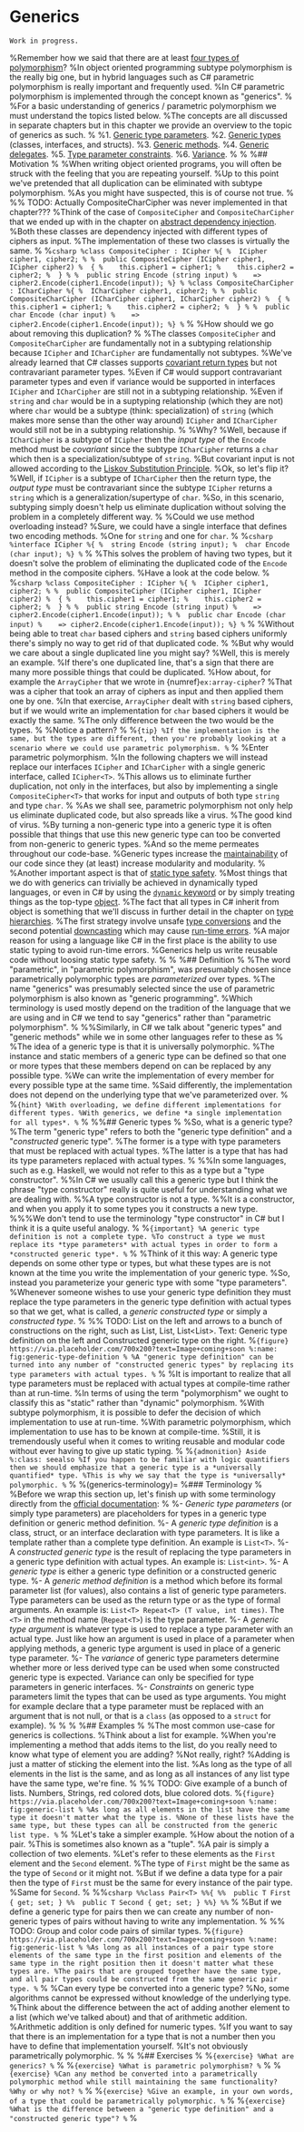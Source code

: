 # Generics

```{warning}
Work in progress.
```

%Remember how we said that there are at least [four types of polymorphism](subtype-polymorphism)?
%In object oriented programming subtype polymorphism is the really big one, but in hybrid languages such as C# parametric polymorphism is really important and frequently used.
%In C# parametric polymorphism is implemented through the concept known as "generics".
%
%For a basic understanding of generics / parametric polymorphism we must understand the topics listed below.
%The concepts are all discussed in separate chapters but in this chapter we provide an overview to the topic of generics as such.
%
%1. [Generic type parameters](generic-type-parameters).
%2. [Generic types](generic-types) (classes, interfaces, and structs).
%3. [Generic methods](generic-methods).
%4. [Generic delegates](delegates).
%5. [Type parameter constraints](type-parameter-constraints).
%6. [Variance](variance).
%
%
%## Motivation
%
%When writing object oriented programs, you will often be struck with the feeling that you are repeating yourself.
%Up to this point we've pretended that all duplication can be eliminated with subtype polymorphism.
%As you might have suspected, this is of course not true.
%
%% TODO: Actually CompositeCharCipher was never implemented in that chapter???
%Think of the case of `CompositeCipher` and `CompositeCharCipher` that we ended up with in the chapter on [abstract dependency injection](abstract-dependency-injection).
%Both these classes are dependency injected with different types of ciphers as input.
%The implementation of these two classes is virtually the same.
%
%```csharp
%class CompositeCipher : ICipher
%{
%  ICipher cipher1, cipher2;
%
%  public CompositeCipher (ICipher cipher1, ICipher cipher2)
%  {
%    this.cipher1 = cipher1;
%    this.cipher2 = cipher2;
%  }
%
%  public string Encode (string input)
%    => cipher2.Encode(cipher1.Encode(input));
%}
%
%class CompositeCharCipher : ICharCipher
%{
%  ICharCipher cipher1, cipher2;
%
%  public CompositeCharCipher (ICharCipher cipher1, ICharCipher cipher2)
%  {
%    this.cipher1 = cipher1;
%    this.cipher2 = cipher2;
%  }
%
%  public char Encode (char input)
%    => cipher2.Encode(cipher1.Encode(input));
%}
%```
%
%How should we go about removing this duplication?
%
%The classes `CompositeCipher` and `CompositeCharCipher` are fundamentally not in a subtyping relationship because `ICipher` and `ICharCipher` are fundamentally not subtypes.
%We've already learned that C# classes supports [covariant return types](variance) but not contravariant parameter types.
%Even if C# would support contravariant parameter types and even if variance would be supported in interfaces `ICipher` and `ICharCipher` are still not in a subtyping relationship.
%Even if `string` and `char` would be in a suptyping relationship (which they are not) where `char` would be a subtype (think: specialization) of `string` (which makes more sense than the other way around) `ICipher` and `ICharCipher` would still not be in a subtyping relationship.
%
%Why?
%Well, because if `ICharCipher` is a subtype of `ICipher` then the *input type* of the `Encode` method must be *covariant* since the subtype `ICharCipher` returns a `char` which then is a specialization/subtype of `string`.
%But covariant input is not allowed according to the [Liskov Substitution Principle](liskov-substitution-principle).
%Ok, so let's flip it?
%Well, if `ICipher` is a subtype of `ICharCipher` then the return type, the *output type* must be contravariant since the subtype `ICipher` returns a `string` which is a generalization/supertype of `char`.
%So, in this scenario, subtyping simply doesn't help us eliminate duplication without solving the problem in a completely different way.
%
%Could we use method overloading instead?
%Sure, we could have a single interface that defines two encoding methods.
%One for `string` and one for `char`.
%
%```csharp
%interface ICipher
%{
%  string Encode (string input);
%  char Encode (char input);
%}
%```
%
%This solves the problem of having two types, but it doesn't solve the problem of eliminating the duplicated code of the `Encode` method in the composite ciphers.
%Have a look at the code below.
%
%```csharp
%class CompositeCipher : ICipher
%{
%  ICipher cipher1, cipher2;
%
%  public CompositeCipher (ICipher cipher1, ICipher cipher2)
%  {
%    this.cipher1 = cipher1;
%    this.cipher2 = cipher2;
%  }
%
%  public string Encode (string input)
%    => cipher2.Encode(cipher1.Encode(input));
%
%  public char Encode (char input)
%    => cipher2.Encode(cipher1.Encode(input));
%}
%```
%
%Without being able to treat `char` based ciphers and `string` based ciphers uniformly there's simply no way to get rid of that duplicated code.
%
%But why would we care about a single duplicated line you might say?
%Well, this is merely an example.
%If there's one duplicated line, that's a sign that there are many more possible things that could be duplicated.
%How about, for example the `ArrayCipher` that we wrote in {numref}`ex:array-cipher`?
%That was a cipher that took an array of ciphers as input and then applied them one by one.
%In that exercise, `ArrayCipher` dealt with `string` based ciphers, but if we would write an implementation for `char` based ciphers it would be exactly the same.
%The only difference between the two would be the types.
%
%Notice a pattern?
%
%```{tip}
%If the implementation is the same, but the types are different, then you're probably looking at a scenario where we could use parametric polymorphism.
%```
%
%Enter parametric polymorphism.
%In the following chapters we will instead replace our interfaces `ICipher` and `ICharCipher` with a single generic interface, called `ICipher<T>`.
%This allows us to eliminate further duplication, not only in the interfaces, but also by implementing a single `CompositeCipher<T>` that works for input and outputs of both type `string` and type `char`.
%
%As we shall see, parametric polymorphism not only help us eliminate duplicated code, but also spreads like a virus.
%The good kind of virus.
%By turning a non-generic type into a generic type it is often possible that things that use this new generic type can too be converted from non-generic to generic types.
%And so the meme permeates throughout our code-base.
%Generic types increase the [maintainability](maintainability) of our code since they (at least) increase modularity and modularity.
%
%Another important aspect is that of [static type safety](type-checking).
%Most things that we do with generics can trivially be achieved in dynamically typed languages, or even in C# by using the [`dynamic` keyword](type-systems) or by simply treating things as the top-type [object](inheritance).
%The fact that all types in C# inherit from object is something that we'll discuss in further detail in the chapter on [type hierarchies](type-hierarchies).
%The first strategy involve unsafe [type conversions](object-type-conversions) and the second potential [downcasting](object-type-conversions) which may cause [run-time errors](errors).
%A major reason for using a language like C# in the first place is the ability to use static typing to avoid run-time errors.
%Generics help us write reusable code without loosing static type safety.
%
%
%## Definition
%
%The word "parametric", in "parametric polymorphism", was presumably chosen since parametrically polymorphic types are *parameterized* over types.
%The name "generics" was presumably selected since the use of parametric polymorphism is also known as "generic programming".
%Which terminology is used mostly depend on the tradition of the language that we are using and in C# we tend to say "generics" rather than "parametric polymorphism".
%
%%Similarly, in C# we talk about "generic types" and "generic methods" while we in some other languages refer to these as
%
%The idea of a generic type is that it is universally polymorphic.
%The instance and static members of a generic type can be defined so that one or more types that these members depend on can be replaced by any possible type.
%We can write the implementation of every member for every possible type at the same time.
%Said differently, the implementation does not depend on the underlying type that we've parameterized over.
%
%```{hint}
%With overloading, we define different implementations for different types.
%With generics, we define *a single implementation for all types*.
%```
%
%%## Generic types
%
%So, what is a generic type?
%The term "generic type" refers to both the "generic type definition" and a "*constructed* generic type".
%The former is a type with type parameters that must be replaced with actual types.
%The latter is a type that has had its type parameters replaced with actual types.
%
%%In some languages, such as e.g. Haskell, we would not refer to this as a type but a "type constructor".
%%In C# we usually call this a generic type but I think the phrase "type constructor" really is quite useful for understanding what we are dealing with.
%%A type constructor is not a type.
%%It is a constructor, and when you apply it to some types you it constructs a new type.
%%%We don't tend to use the terminology "type constructor" in C# but I think it is a quite useful analogy.
%
%```{important}
%A generic type definition is not a complete type.
%To construct a type we must replace its *type parameters* with actual types in order to form a *constructed generic type*.
%```
%
%Think of it this way: A generic type depends on some other type or types, but what these types are is not known at the time you write the implementation of your generic type.
%So, instead you parameterize your generic type with some "type parameters".
%Whenever someone wishes to use your generic type definition they must replace the type parameters in the generic type definition with actual types so that we get, what is called, a *generic constructed type* or simply a *constructed type*.
%
%% TODO: List<T> on the left and arrows to a bunch of constructions on the right, such as List<int>, List<string>, List<List<Cat>>. Text: Generic type definition on the left and Constructed generic type on the right.
%```{figure} https://via.placeholder.com/700x200?text=Image+coming+soon
%:name: fig:generic-type-definition
%
%A "generic type definition" can be turned into any number of "constructed generic types" by replacing its type parameters with actual types.
%```
%
%It is important to realize that all type parameters must be replaced with actual types at compile-time rather than at run-time.
%In terms of using the term "polymorphism" we ought to classify this as "static" rather than "dynamic" polymorphism.
%With subtype polymorphism, it is possible to defer the decision of which implementation to use at run-time.
%With parametric polymorphism, which implementation to use has to be known at compile-time.
%Still, it is tremendously useful when it comes to writing reusable and modular code without ever having to give up static typing.
%
%```{admonition} Aside
%:class: seealso
%If you happen to be familiar with logic quantifiers then we should emphasize that a generic type is a *universally quantified* type.
%This is why we say that the type is *universally* polymorphic.
%```
%
%(generics-terminology)=
%### Terminology
%
%Before we wrap this section up, let's finish up with some terminology directly from the [official documentation](https://learn.microsoft.com/en-us/dotnet/standard/generics/):
%
%- *Generic type parameters* (or simply type parameters) are placeholders for types in a generic type definition or generic method definition.
%- A *generic type definition* is a class, struct, or an interface declaration with type parameters. It is like a template rather than a complete type definition. An example is `List<T>`.
%- A *constructed generic type* is the result of replacing the type parameters in a generic type definition with actual types. An example is: `List<int>`.
%- A *generic type* is either a generic type definition or a constructed generic type.
%- A *generic method definition* is a method which before its formal parameter list (for values), also contains a list of generic type parameters. Type parameters can be used as the return type or as the type of formal arguments. An example is: `List<T> Repeat<T> (T value, int times)`. The `<T>` in the method name (`Repeat<T>`) is the type parameter.
%- A *generic type argument* is whatever type is used to replace a type parameter with an actual type. Just like how an argument is used in place of a parameter when applying methods, a generic type argument is used in place of a generic type parameter.
%- The *variance* of generic type parameters determine whether more or less derived type can be used when some constructed generic type is expected. Variance can only be specified for type parameters in generic interfaces.
%- *Constraints* on generic type parameters limit the types that can be used as type arguments. You might for example declare that a type parameter must be replaced with an argument that is not null, or that is a `class` (as opposed to a `struct` for example).
%
%
%
%## Examples
%
%The most common use-case for generics is collections.
%Think about a list for example.
%When you're implementing a method that adds items to the list, do you really need to know what type of element you are adding?
%Not really, right?
%Adding is just a matter of sticking the element into the list.
%As long as the type of all elements in the list is the same, and as long as all instances of any list type have the same type, we're fine.
%
%% TODO: Give example of a bunch of lists. Numbers, Strings, red colored dots, blue colored dots.
%```{figure} https://via.placeholder.com/700x200?text=Image+coming+soon
%:name: fig:generic-list
%
%As long as all elements in the list have the same type it doesn't matter what the type is.
%None of these lists have the same type, but these types can all be constructed from the generic list type.
%```
%
%Let's take a simpler example.
%How about the notion of a pair.
%This is sometimes also known as a "tuple".
%A pair is simply a collection of two elements.
%Let's refer to these elements as the `First` element and the `Second` element.
%The type of `First` might be the same as the type of `Second` or it might not.
%But if we define a data type for a pair then the type of `First` must be the same for every instance of the pair type.
%Same for `Second`.
%
%%```csharp
%%class Pair<T>
%%{
%%  public T First { get; set; }
%%  public T Second { get; set; }
%%}
%%```
%
%But if we define a generic type for pairs then we can create any number of non-generic types of pairs without having to write any implementation.
%
%% TODO: Group and color code pairs of similar types.
%```{figure} https://via.placeholder.com/700x200?text=Image+coming+soon
%:name: fig:generic-list
%
%As long as all instances of a pair type store elements of the same type in the first position and elements of the same type in the right position then it doesn't matter what these types are.
%The pairs that are grouped together have the same type, and all pair types could be constructed from the same generic pair type.
%```
%
%Can every type be converted into a generic type?
%No, some algorithms cannot be expressed without knowledge of the underlying type.
%Think about the difference between the act of adding another element to a list (which we've talked about) and that of arithmetic addition.
%Arithmetic addition is only defined for numeric types.
%If you want to say that there is an implementation for a type that is not a number then you have to define that implementation yourself.
%It's not obviously parametrically polymorphic.
%
%
%## Exercises
%
%```{exercise}
%What are generics?
%```
%
%```{exercise}
%What is parametric polymorphism?
%```
%
%```{exercise}
%Can any method be converted into a parametrically polymorphic method while still maintaining the same functionality?
%Why or why not?
%```
%
%```{exercise}
%Give an example, in your own words, of a type that could be parametrically polymorphic.
%```
%
%```{exercise}
%What is the difference between a "generic type definition" and a "constructed generic type"?
%```
%
